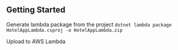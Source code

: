 ## Getting Started

Generate lambda package from the project
`dotnet lambda package HotelAppLambda.csproj -o HotelAppLambda.zip`

Upload to AWS Lambda